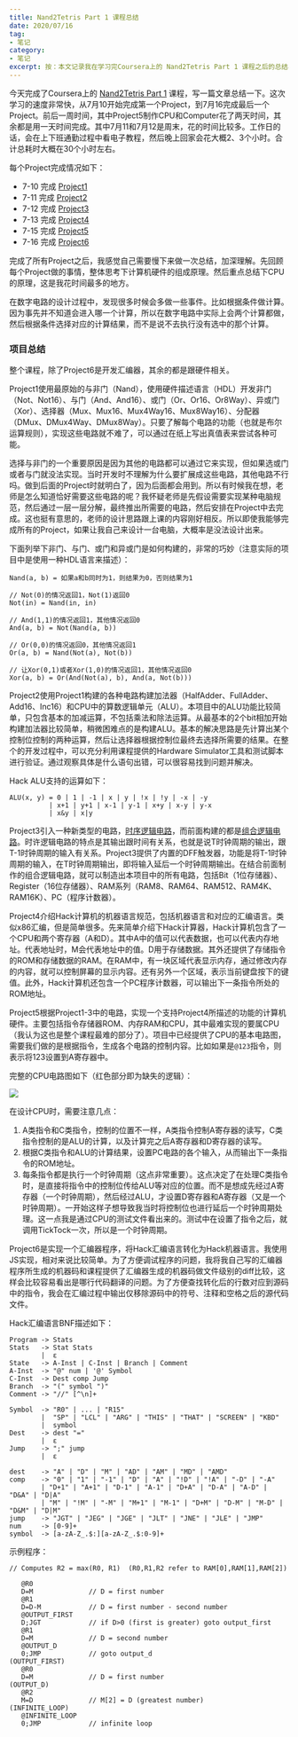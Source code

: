 ```yaml
---
title: Nand2Tetris Part 1 课程总结
date: 2020/07/16
tag:
- 笔记
category:
- 笔记
excerpt: 按：本文记录我在学习完Coursera上的 Nand2Tetris Part 1 课程之后的总结与思考。
---
```




今天完成了Coursera上的 [Nand2Tetris Part 1](https://www.coursera.org/learn/build-a-computer) 课程，写一篇文章总结一下。这次学习的速度非常快，从7月10开始完成第一个Project，到7月16完成最后一个Project。前后一周时间，其中Project5制作CPU和Computer花了两天时间，其余都是用一天时间完成。其中7月11和7月12是周末，花的时间比较多。工作日的话，会在上下班通勤过程中看电子教程，然后晚上回家会花大概2、3个小时。合计总耗时大概在30个小时左右。

每个Project完成情况如下：

- 7-10 完成 [Project1](https://www.nand2tetris.org/project01)
- 7-11 完成 [Project2](https://www.nand2tetris.org/project02)
- 7-12 完成 [Project3](https://www.nand2tetris.org/project03)
- 7-13 完成 [Project4](https://www.nand2tetris.org/project04)
- 7-15 完成 [Project5](https://www.nand2tetris.org/project05)
- 7-16 完成 [Project6](https://www.nand2tetris.org/project06)

完成了所有Project之后，我感觉自己需要慢下来做一次总结，加深理解。先回顾每个Project做的事情，整体思考下计算机硬件的组成原理。然后重点总结下CPU的原理，这是我花时间最多的地方。

在数字电路的设计过程中，发现很多时候会多做一些事件。比如根据条件做计算。因为事先并不知道会进入哪一个计算，所以在数字电路中实际上会两个计算都做，然后根据条件选择对应的计算结果，而不是说不去执行没有选中的那个计算。



### 项目总结

整个课程，除了Project6是开发汇编器，其余的都是跟硬件相关。

Project1使用最原始的与非门（Nand），使用硬件描述语言（HDL）开发非门（Not、Not16）、与门（And、And16）、或门（Or、Or16、Or8Way）、异或门（Xor）、选择器（Mux、Mux16、Mux4Way16、Mux8Way16）、分配器（DMux、DMux4Way、DMux8Way）。只要了解每个电路的功能（也就是布尔运算规则），实现这些电路就不难了，可以通过在纸上写出真值表来尝试各种可能。

选择与非门的一个重要原因是因为其他的电路都可以通过它来实现，但如果选或门或者与门就没法实现。当时开发时不理解为什么要扩展成这些电路，其他电路不行吗。做到后面的Project时就明白了，因为后面都会用到。所以有时候我在想，老师是怎么知道恰好需要这些电路的呢？我怀疑老师是先假设需要实现某种电脑规范，然后通过一层一层分解，最终推出所需要的电路，然后安排在Project中去完成。这也挺有意思的，老师的设计思路跟上课的内容刚好相反。所以即使我能够完成所有的Project，如果让我自己来设计一台电脑，大概率是没法设计出来。

下面列举下非门、与门、或门和异或门是如何构建的，非常的巧妙（注意实际的项目中是使用一种HDL语言来描述）：

```
Nand(a, b) = 如果a和b同时为1，则结果为0，否则结果为1

// Not(0)的情况返回1，Not(1)返回0
Not(in) = Nand(in, in)

// And(1,1)的情况返回1，其他情况返回0
And(a, b) = Not(Nand(a, b))

// Or(0,0)的情况返回0，其他情况返回1
Or(a, b) = Nand(Not(a), Not(b))

// 让Xor(0,1)或者Xor(1,0)的情况返回1，其他情况返回0
Xor(a, b) = Or(And(Not(a), b), And(a, Not(b)))
```



Project2使用Project1构建的各种电路构建加法器（HalfAdder、FullAdder、Add16、Inc16）和CPU中的算数逻辑单元（ALU）。本项目中的ALU功能比较简单，只包含基本的加减运算，不包括乘法和除法运算。从最基本的2个bit相加开始构建加法器比较简单，稍微困难点的是构建ALU。基本的解决思路是先计算出某个控制位控制的两种运算，然后让选择器根据控制位最终去选择所需要的结果。在整个的开发过程中，可以充分利用课程提供的Hardware Simulator工具和测试脚本进行验证。通过观察具体是什么语句出错，可以很容易找到问题并解决。

Hack ALU支持的运算如下：

```
ALU(x, y) = 0 | 1 | -1 | x | y | !x | !y | -x | -y
          | x+1 | y+1 | x-1 | y-1 | x+y | x-y | y-x
          | x&y | x|y
```



Project3引入一种新类型的电路，[时序逻辑电路](https://en.wikipedia.org/wiki/Sequential_logic)，而前面构建的都是[组合逻辑电路](https://en.wikipedia.org/wiki/Combinational_logic)。时许逻辑电路的特点是其输出跟时间有关系，也就是说T时钟周期的输出，跟T-1时钟周期的输入有关系。Project3提供了内置的DFF触发器，功能是将T-1时钟周期的输入，在T时钟周期输出，即将输入延后一个时钟周期输出。在结合前面制作的组合逻辑电路，就可以制造出本项目中的所有电路，包括Bit（1位存储器）、Register（16位存储器）、RAM系列（RAM8、RAM64、RAM512、RAM4K、RAM16K）、PC（程序计数器）。



Project4介绍Hack计算机的机器语言规范，包括机器语言和对应的汇编语言。类似x86汇编，但是简单很多。先来简单介绍下Hack计算器，Hack计算机包含了一个CPU和两个寄存器（A和D）。其中A中的值可以代表数据，也可以代表内存地址。代表地址时，M会代表地址中的值。D用于存储数据。其外还提供了存储指令的ROM和存储数据的RAM。在RAM中，有一块区域代表显示内存，通过修改内存的内容，就可以控制屏幕的显示内容。还有另外一个区域，表示当前键盘按下的键值。此外，Hack计算机还包含一个PC程序计数器，可以输出下一条指令所处的ROM地址。



Project5根据Project1-3中的电路，实现一个支持Project4所描述的功能的计算机硬件。主要包括指令存储器ROM、内存RAM和CPU，其中最难实现的要属CPU（我认为这也是整个课程最难的部分了）。项目中已经提供了CPU的基本电路图，需要我们做的是根据指令，生成各个电路的控制内容。比如如果是`@123`指令，则表示将123设置到A寄存器中。

完整的CPU电路图如下（红色部分即为缺失的逻辑）：

![](/images/nand2tetris-1/CPU.png)

在设计CPU时，需要注意几点：

1. A类指令和C类指令，控制的位置不一样，A类指令控制A寄存器的读写，C类指令控制的是ALU的计算，以及计算完之后A寄存器和D寄存器的读写。
2. 根据C类指令和ALU的计算结果，设置PC电路的各个输入，从而输出下一条指令的ROM地址。
3. 每条指令都是执行一个时钟周期（这点非常重要）。这点决定了在处理C类指令时，是直接将指令中的控制位传给ALU等对应的位置。而不是想成先经过A寄存器（一个时钟周期），然后经过ALU，才设置D寄存器和A寄存器（又是一个时钟周期）。一开始这样子想导致我当时将控制位也进行延后一个时钟周期处理。这一点我是通过CPU的测试文件看出来的。测试中在设置了指令之后，就调用TickTock一次，所以是一个时钟周期。



Project6是实现一个汇编器程序，将Hack汇编语言转化为Hack机器语言。我使用JS实现，相对来说比较简单。为了方便调试程序的问题，我将我自己写的汇编器程序所生成的机器码和课程提供了汇编器生成的机器码做文件级别的diff比较，这样会比较容易看出是哪行代码翻译的问题。为了方便查找转化后的行数对应到源码中的指令，我会在汇编过程中输出仅移除源码中的符号、注释和空格之后的源代码文件。

Hack汇编语言BNF描述如下：

```
Program -> Stats
Stats   -> Stat Stats
        |  ε
State 	-> A-Inst | C-Inst | Branch | Comment
A-Inst 	-> "@" num | '@' Symbol
C-Inst 	-> Dest comp Jump
Branch  -> "(" symbol ")"
Comment -> "//" [^\n]+

Symbol  -> "R0" | ... | "R15" 
        |  "SP" | "LCL" | "ARG" | "THIS" | "THAT" | "SCREEN" | "KBD" 
        |  symbol
Dest    -> dest "="
        |  ε
Jump    -> ";" jump
        |  ε

dest    -> "A" | "D" | "M" | "AD" | "AM" | "MD" | "AMD"
comp    -> "0" | "1" | "-1" | "D" | "A" | "!D" | "!A" | "-D" | "-A"
        | "D+1" | "A+1" | "D-1" | "A-1" | "D+A" | "D-A" | "A-D" | "D&A" | "D|A" 
        | "M" | "!M" | "-M" | "M+1" | "M-1" | "D+M" | "D-M" | "M-D" | "D&M" | "D|M"
jump    -> "JGT" | "JEG" | "JGE" | "JLT" | "JNE" | "JLE" | "JMP"
num     -> [0-9]+
symbol  -> [a-zA-Z_.$:][a-zA-Z_.$:0-9]+
```

示例程序：

```
// Computes R2 = max(R0, R1)  (R0,R1,R2 refer to RAM[0],RAM[1],RAM[2])

   @R0
   D=M              // D = first number
   @R1
   D=D-M            // D = first number - second number
   @OUTPUT_FIRST
   D;JGT            // if D>0 (first is greater) goto output_first
   @R1
   D=M              // D = second number
   @OUTPUT_D
   0;JMP            // goto output_d
(OUTPUT_FIRST)
   @R0             
   D=M              // D = first number
(OUTPUT_D)
   @R2
   M=D              // M[2] = D (greatest number)
(INFINITE_LOOP)
   @INFINITE_LOOP
   0;JMP            // infinite loop
```

